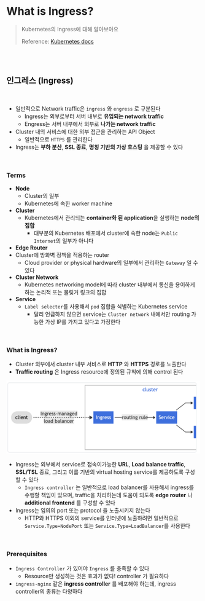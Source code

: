 # What is Ingress?

> Kubernetes의 Ingress에 대해 알아보아요
>
> Reference: [Kubernetes docs](https://kubernetes.io/ko/docs/concepts/services-networking/ingress/)

<br>

<br>

## 인그레스 (Ingress)

<br>

- 일반적으로 Network traffic은 `ingress` 와 `engress` 로 구분된다
  - Ingress는 외부로부터 서버 내부로 **유입되는 network traffic**
  - Engress는 서버 내부에서 외부로 **나가는 network traffic**
- Cluster 내의 서비스에 대한 외부 접근을 관리하는 API Object
  - 일반적으로 `HTTPS` 를 관리한다
- Ingress는 **부하 분산**, **SSL 종료**, **명칭 기반의 가상 호스팅** 을 제공할 수 있다

<br>

### Terms

- **Node**
  - Cluster의 일부
  - Kubernetes에 속한 worker machine
- **Cluster**
  - Kubernetes에서 관리되는 **container화 된 application**을 실행하는 **node의 집합**
    - 대부분의 Kubernetes 배포에서 cluster에 속한 node는 `Public Internet`의 일부가 아니다
-  **Edge Router**
  - Cluster에 방화벽 정책을 적용하는 router
    - Cloud provider or physical hardware의 일부에서 관리하는 `Gateway` 일 수 있다
- **Cluster Network**
  - Kubernetes networking model에 따라 cluster 내부에서 통신을 용이하게 하는 논리적 또는 물맂거 링크의 집합
- **Service**
  - `Label selecter`를 사용해서 `pod` 집합을 식별하는 Kubernetes service
    - 달리 언급하지 않으면 service는 `Cluster network` 내에서만 routing 가능한 가상 IP를 가지고 있다고 가정한다

<br>

### What is Ingress?

- Cluster 외부에서 cluster 내부 서비스로 **HTTP** 와 **HTTPS** 경로를 노출한다
- **Traffic routing** 은 Ingress resource에 정의된 규칙에 의해 control 된다

![image-20200929010831268](../../images/image-20200929010831268.png)

- Ingress는 외부에서 service로 접속이가능한 **URL**, **Load balance traffic**, **SSL/TSL** 종료, 그리고 이름 기반의 virtual hosting service를 제공하도록 구성할 수 있다
  - `Ingress controller` 는 일반적으로 load balancer를 사용해서 ingress를 수행할 책임이 있으며, traffic을 처리하는데 도움이 되도록 **edge router** 나 **additional frontend** 를 구성할 수 있다
- Ingress는 임의의 port 또는 protocol 을 노출시키지 않는다
  - HTTP와 HTTPS 이외의 service를 인터넷에 노출하려면 일반적으로 `Service.Type=NodePort` 또는 `Service.Type=LoadBalancer`를 사용한다

<br>

### Prerequisites

- `Ingress Controller` 가 있어야 `Ingress` 를 충족할 수 있다
  - Resource만 생성하는 것은 효과가 없다! controller 가 필요하다
- `ingress-nginx` 같은 **ingress controller** 를 배포해야 하는데, ingress controller의 종류는 다양하다





